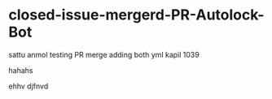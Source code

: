 # closed-issue-mergerd-PR-Autolock-Bot
sattu
anmol
testing PR merge
adding both yml
kapil 1039


hahahs



ehhv
djfnvd




